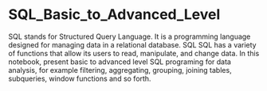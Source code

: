 # SQL_Basic_to_Advanced_Level

SQL stands for Structured Query Language. It is a programming language designed for managing data in a relational database. SQL SQL has a variety of functions that allow its users to read, manipulate, and change data. In this notebook, present basic to advanced level SQL programing for data analysis, for example filtering, aggregating, grouping, joining tables, subqueries, window functions and so forth.
